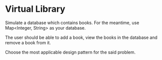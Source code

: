 # Virtual Library 

Simulate a database which contains books.
For the meantime, use Map<Integer, String> as your database.

The user should be able to add a book, view the books in the database and remove a book from it.


Choose the most applicable design pattern for the said problem.